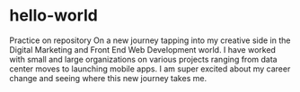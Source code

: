 # hello-world
Practice on repository
On a new journey tapping into my creative side in the Digital Marketing and Front End Web Development world. I have worked with small and large organizations on various projects ranging from data center moves to launching mobile apps. I am super excited about my career change and seeing where this new journey takes me. 
